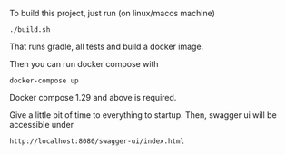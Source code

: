 To build this project, just run (on linux/macos machine)

```
./build.sh
```
That runs gradle, all tests and build a docker image.

Then you can run docker compose with 
```
docker-compose up
```

Docker compose 1.29 and above is required.

Give a little bit of time to everything to startup. Then, swagger ui will be accessible under

```
http://localhost:8080/swagger-ui/index.html
```
